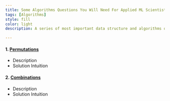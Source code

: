 ```yaml
---
title: Some Algorithms Questions You Will Need For Applied ML Scientist Role - Part II
tags: [Algorithms]
style: fill
color: light
description: A series of most important data structure and algorithms questions that I personally encountered during applying to applied machine learning scientist role.

---
```


#### 1. [Permutations](https://leetcode.com/problems/permutations/)

- Description
- Solution Intuition

#### 2. [Combinations](https://leetcode.com/problems/combinations/)

- Description
- Solution Intuition